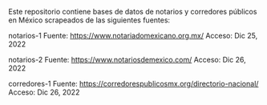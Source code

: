 Este repositorio contiene bases de datos de notarios y corredores públicos en México scrapeados de las siguientes fuentes:

notarios-1
Fuente: https://www.notariadomexicano.org.mx/
Acceso: Dic 25, 2022

notarios-2
Fuente: https://www.notariosdemexico.com/
Acceso: Dic 26, 2022

corredores-1
Fuente: https://corredorespublicosmx.org/directorio-nacional/ 
Acceso: Dic 26, 2022
